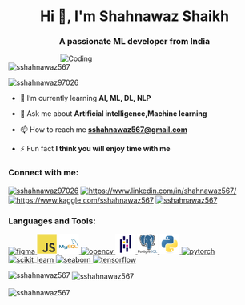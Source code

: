 
<h1 align="center">Hi 👋, I'm Shahnawaz Shaikh</h1>
<h3 align="center">A passionate ML developer from India</h3>
<img align="right" alt="Coding" width="400" src="https://media.giphy.com/media/2IudUHdI075HL02Pkk/giphy.gif">
<p align="left"> <img src="https://komarev.com/ghpvc/?username=sshahnawaz567&label=Profile%20views&color=0e75b6&style=flat" alt="sshahnawaz567" /> </p>

<p align="left"> <a href="https://twitter.com/sshahnawaz97026" target="blank"><img src="https://img.shields.io/twitter/follow/sshahnawaz97026?logo=twitter&style=for-the-badge" alt="sshahnawaz97026" /></a> </p>

- 🌱 I’m currently learning **AI, ML, DL, NLP**

- 💬 Ask me about **Artificial intelligence,Machine learning**

- 📫 How to reach me **sshahnawaz567@gmail.com**

- ⚡ Fun fact **I think you will enjoy time with me**

<h3 align="left">Connect with me:</h3>
<p align="left">
<a href="https://twitter.com/sshahnawaz97026" target="blank"><img align="center" src="https://raw.githubusercontent.com/rahuldkjain/github-profile-readme-generator/master/src/images/icons/Social/twitter.svg" alt="sshahnawaz97026" height="30" width="40" /></a>
<a href="https://linkedin.com/in/https://www.linkedin.com/in/shahnawaz567/" target="blank"><img align="center" src="https://raw.githubusercontent.com/rahuldkjain/github-profile-readme-generator/master/src/images/icons/Social/linked-in-alt.svg" alt="https://www.linkedin.com/in/shahnawaz567/" height="30" width="40" /></a>
<a href="https://kaggle.com/https://www.kaggle.com/sshahnawaz567" target="blank"><img align="center" src="https://raw.githubusercontent.com/rahuldkjain/github-profile-readme-generator/master/src/images/icons/Social/kaggle.svg" alt="https://www.kaggle.com/sshahnawaz567" height="30" width="40" /></a>
<a href="https://www.hackerrank.com/sshahnawaz567" target="blank"><img align="center" src="https://raw.githubusercontent.com/rahuldkjain/github-profile-readme-generator/master/src/images/icons/Social/hackerrank.svg" alt="sshahnawaz567" height="30" width="40" /></a>
</p>

<h3 align="left">Languages and Tools:</h3>
<p align="left"> <a href="https://www.figma.com/" target="_blank" rel="noreferrer"> <img src="https://www.vectorlogo.zone/logos/figma/figma-icon.svg" alt="figma" width="40" height="40"/> </a> <a href="https://developer.mozilla.org/en-US/docs/Web/JavaScript" target="_blank" rel="noreferrer"> <img src="https://raw.githubusercontent.com/devicons/devicon/master/icons/javascript/javascript-original.svg" alt="javascript" width="40" height="40"/> </a> <a href="https://www.mysql.com/" target="_blank" rel="noreferrer"> <img src="https://raw.githubusercontent.com/devicons/devicon/master/icons/mysql/mysql-original-wordmark.svg" alt="mysql" width="40" height="40"/> </a> <a href="https://opencv.org/" target="_blank" rel="noreferrer"> <img src="https://www.vectorlogo.zone/logos/opencv/opencv-icon.svg" alt="opencv" width="40" height="40"/> </a> <a href="https://pandas.pydata.org/" target="_blank" rel="noreferrer"> <img src="https://raw.githubusercontent.com/devicons/devicon/2ae2a900d2f041da66e950e4d48052658d850630/icons/pandas/pandas-original.svg" alt="pandas" width="40" height="40"/> </a> <a href="https://www.postgresql.org" target="_blank" rel="noreferrer"> <img src="https://raw.githubusercontent.com/devicons/devicon/master/icons/postgresql/postgresql-original-wordmark.svg" alt="postgresql" width="40" height="40"/> </a> <a href="https://www.python.org" target="_blank" rel="noreferrer"> <img src="https://raw.githubusercontent.com/devicons/devicon/master/icons/python/python-original.svg" alt="python" width="40" height="40"/> </a> <a href="https://pytorch.org/" target="_blank" rel="noreferrer"> <img src="https://www.vectorlogo.zone/logos/pytorch/pytorch-icon.svg" alt="pytorch" width="40" height="40"/> </a> <a href="https://scikit-learn.org/" target="_blank" rel="noreferrer"> <img src="https://upload.wikimedia.org/wikipedia/commons/0/05/Scikit_learn_logo_small.svg" alt="scikit_learn" width="40" height="40"/> </a> <a href="https://seaborn.pydata.org/" target="_blank" rel="noreferrer"> <img src="https://seaborn.pydata.org/_images/logo-mark-lightbg.svg" alt="seaborn" width="40" height="40"/> </a> <a href="https://www.tensorflow.org" target="_blank" rel="noreferrer"> <img src="https://www.vectorlogo.zone/logos/tensorflow/tensorflow-icon.svg" alt="tensorflow" width="40" height="40"/> </a> </p>

<p><img align="left" src="https://github-readme-stats.vercel.app/api/top-langs?username=sshahnawaz567&show_icons=true&locale=en&layout=compact" alt="sshahnawaz567" /></p>

<p>&nbsp;<img align="center" src="https://github-readme-stats.vercel.app/api?username=sshahnawaz567&show_icons=true&locale=en" alt="sshahnawaz567" /></p>

<p><img align="center" src="https://github-readme-streak-stats.herokuapp.com/?user=sshahnawaz567&" alt="sshahnawaz567" /></p>
